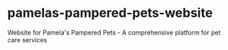 # pamelas-pampered-pets-website
Website for Pamela's Pampered Pets - A comprehensive platform for pet  care services
